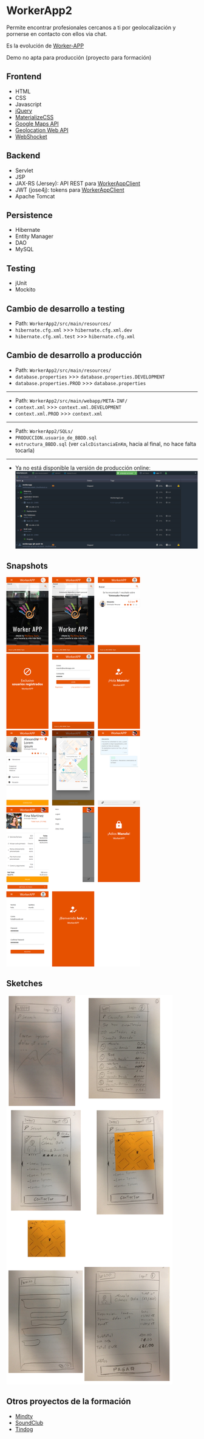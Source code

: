 # WorkerApp2

Permite encontrar profesionales cercanos a ti por geolocalización y pornerse en contacto con ellos via chat.

Es la evolución de [Worker-APP](https://github.com/bugtamer/Worker-APP)

Demo no apta para producción (proyecto para formación)

## Frontend

+ HTML
+ CSS
+ Javascript
+ [jQuery](https://jquery.com/)
+ [MaterializeCSS](https://materializecss.com/)
+ [Google Maps API](https://developers.google.com/maps/documentation/javascript/tutorial)
+ [Geolocation Web API](https://developer.mozilla.org/en-US/docs/Web/API/Geolocation)
+ [WebShocket](https://developer.mozilla.org/en-US/docs/Web/API/WebSockets_API)

## Backend

+ Servlet
+ JSP
+ JAX-RS (Jersey): API REST para [WorkerAppClient](https://github.com/bugtamer/WorkerAppClient)
+ JWT (jose4j): tokens para [WorkerAppClient](https://github.com/bugtamer/WorkerAppClient)
+ Apache Tomcat

## Persistence

+ Hibernate
+ Entity Manager
+ DAO
+ MySQL

## Testing

+ jUnit
+ Mockito

## Cambio de desarrollo a testing

+ Path: `WorkerApp2/src/main/resources/`
+ `hibernate.cfg.xml` >>> `hibernate.cfg.xml.dev`
+ `hibernate.cfg.xml.test` >>> `hibernate.cfg.xml`

## Cambio de desarrollo a producción

+ Path: `WorkerApp2/src/main/resources/`
+ `database.properties` >>> `database.properties.DEVELOPMENT`
+ `database.properties.PROD` >>> `database.properties`
---
+ Path: `WorkerApp2/src/main/webapp/META-INF/`
+ `context.xml` >>> `context.xml.DEVELOPMENT`
+ `context.xml.PROD` >>> `context.xml`
---
+ Path: `WorkerApp2/SQLs/`
+ `PRODUCCION.usuario_de_BBDD.sql`
+ `estructura_BBDD.sql` (ver `calcDistanciaEnKm`, hacia al final, no hace falta tocarla)
---
+ Ya no está disponible la versión de producción online:
![Jelastic configuration](./doc/jelastic.conf.png)


## Snapshots

![Snapshots](./doc/snapshots.png)

## Sketches

![sketches](./doc/sketches.png)

## Otros proyectos de la formación

+ [Mindty](https://github.com/dguarch/Mindty)
+ [SoundClub](https://github.com/IsaacMCorpas/SoundClub)
+ [Tindog](https://github.com/crfbrito/Tindog)